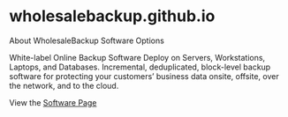 # wholesalebackup.github.io
About WholesaleBackup Software Options

<p>White-label Online Backup Software
Deploy on Servers, Workstations, Laptops, and Databases.
Incremental, deduplicated, block-level backup software for protecting your customers’ business data onsite, offsite, over the network, and to the cloud.</p>

<p>View the <a href="https://wholesalebackup.com/software/" target="_blank">Software Page</a></p>
